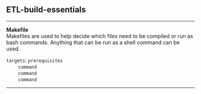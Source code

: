 ## ETL-build-essentials

---
<p>

**Makefile** <br>
Makefiles are used to help decide which files need to be compiled or run as bash commands. Anything that can be run as a shell command can be used.

`targets`: `prerequisites`<br>
    &nbsp;&nbsp;&nbsp;&nbsp;&nbsp;&nbsp;&nbsp; `command` <br>
    &nbsp;&nbsp;&nbsp;&nbsp;&nbsp;&nbsp;&nbsp; `command` <br>
    &nbsp;&nbsp;&nbsp;&nbsp;&nbsp;&nbsp;&nbsp; `command` <br>
    

</p>


---







